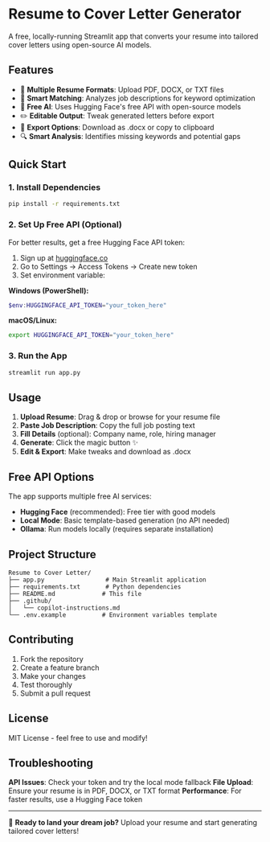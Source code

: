 # Resume to Cover Letter Generator

A free, locally-running Streamlit app that converts your resume into tailored cover letters using open-source AI models.

## Features

- 📄 **Multiple Resume Formats**: Upload PDF, DOCX, or TXT files
- 🎯 **Smart Matching**: Analyzes job descriptions for keyword optimization
- 🤖 **Free AI**: Uses Hugging Face's free API with open-source models
- ✏️ **Editable Output**: Tweak generated letters before export
- 📎 **Export Options**: Download as .docx or copy to clipboard
- 🔍 **Smart Analysis**: Identifies missing keywords and potential gaps

## Quick Start

### 1. Install Dependencies

```bash
pip install -r requirements.txt
```

### 2. Set Up Free API (Optional)

For better results, get a free Hugging Face API token:

1. Sign up at [huggingface.co](https://huggingface.co)
2. Go to Settings → Access Tokens → Create new token
3. Set environment variable:

**Windows (PowerShell):**
```powershell
$env:HUGGINGFACE_API_TOKEN="your_token_here"
```

**macOS/Linux:**
```bash
export HUGGINGFACE_API_TOKEN="your_token_here"
```

### 3. Run the App

```bash
streamlit run app.py
```

## Usage

1. **Upload Resume**: Drag & drop or browse for your resume file
2. **Paste Job Description**: Copy the full job posting text
3. **Fill Details** (optional): Company name, role, hiring manager
4. **Generate**: Click the magic button ✨
5. **Edit & Export**: Make tweaks and download as .docx

## Free API Options

The app supports multiple free AI services:

- **Hugging Face** (recommended): Free tier with good models
- **Local Mode**: Basic template-based generation (no API needed)
- **Ollama**: Run models locally (requires separate installation)

## Project Structure

```
Resume to Cover Letter/
├── app.py                 # Main Streamlit application
├── requirements.txt       # Python dependencies
├── README.md             # This file
├── .github/
│   └── copilot-instructions.md
└── .env.example          # Environment variables template
```

## Contributing

1. Fork the repository
2. Create a feature branch
3. Make your changes
4. Test thoroughly
5. Submit a pull request

## License

MIT License - feel free to use and modify!

## Troubleshooting

**API Issues**: Check your token and try the local mode fallback
**File Upload**: Ensure your resume is in PDF, DOCX, or TXT format
**Performance**: For faster results, use a Hugging Face token

---

🚀 **Ready to land your dream job?** Upload your resume and start generating tailored cover letters!